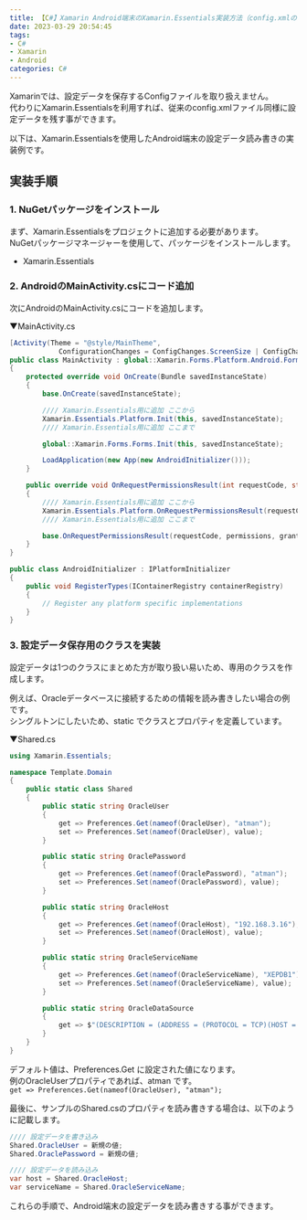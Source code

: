 ```yaml
---
title: 【C#】Xamarin Android端末のXamarin.Essentials実装方法（config.xmlの代替）
date: 2023-03-29 20:54:45
tags:
- C#
- Xamarin
- Android
categories: C#
---
```


Xamarinでは、設定データを保存するConfigファイルを取り扱えません。  
代わりにXamarin.Essentialsを利用すれば、従来のconfig.xmlファイル同様に設定データを残す事ができます。  

以下は、Xamarin.Essentialsを使用したAndroid端末の設定データ読み書きの実装例です。

## 実装手順

### 1. NuGetパッケージをインストール

まず、Xamarin.Essentialsをプロジェクトに追加する必要があります。  
NuGetパッケージマネージャーを使用して、パッケージをインストールします。  

- Xamarin.Essentials

### 2. AndroidのMainActivity.csにコード追加

次にAndroidのMainActivity.csにコードを追加します。

▼MainActivity.cs 
```cs
[Activity(Theme = "@style/MainTheme",
            ConfigurationChanges = ConfigChanges.ScreenSize | ConfigChanges.Orientation | ConfigChanges.UiMode | ConfigChanges.ScreenLayout | ConfigChanges.SmallestScreenSize)]
public class MainActivity : global::Xamarin.Forms.Platform.Android.FormsAppCompatActivity
{
    protected override void OnCreate(Bundle savedInstanceState)
    {
        base.OnCreate(savedInstanceState);

        //// Xamarin.Essentials用に追加 ここから
        Xamarin.Essentials.Platform.Init(this, savedInstanceState);
        //// Xamarin.Essentials用に追加 ここまで

        global::Xamarin.Forms.Forms.Init(this, savedInstanceState);

        LoadApplication(new App(new AndroidInitializer()));
    }

    public override void OnRequestPermissionsResult(int requestCode, string[] permissions, Android.Content.PM.Permission[] grantResults)
    {
        //// Xamarin.Essentials用に追加 ここから
        Xamarin.Essentials.Platform.OnRequestPermissionsResult(requestCode, permissions, grantResults);
        //// Xamarin.Essentials用に追加 ここまで

        base.OnRequestPermissionsResult(requestCode, permissions, grantResults);
    }
}

public class AndroidInitializer : IPlatformInitializer
{
    public void RegisterTypes(IContainerRegistry containerRegistry)
    {
        // Register any platform specific implementations
    }
}
```

### 3. 設定データ保存用のクラスを実装

設定データは1つのクラスにまとめた方が取り扱い易いため、専用のクラスを作成します。

例えば、Oracleデータベースに接続するための情報を読み書きしたい場合の例です。  
シングルトンにしたいため、static でクラスとプロパティを定義しています。  

▼Shared.cs
```cs
using Xamarin.Essentials;

namespace Template.Domain
{
    public static class Shared
    {
        public static string OracleUser
        {
            get => Preferences.Get(nameof(OracleUser), "atman");
            set => Preferences.Set(nameof(OracleUser), value);
        }

        public static string OraclePassword
        {
            get => Preferences.Get(nameof(OraclePassword), "atman");
            set => Preferences.Set(nameof(OraclePassword), value);
        }

        public static string OracleHost
        {
            get => Preferences.Get(nameof(OracleHost), "192.168.3.16");
            set => Preferences.Set(nameof(OracleHost), value);
        }

        public static string OracleServiceName
        {
            get => Preferences.Get(nameof(OracleServiceName), "XEPDB1");
            set => Preferences.Set(nameof(OracleServiceName), value);
        }

        public static string OracleDataSource
        {
            get => $"(DESCRIPTION = (ADDRESS = (PROTOCOL = TCP)(HOST = {OracleHost})(PORT = 1521))(CONNECT_DATA = (SERVER = DEDICATED)(SERVICE_NAME = {OracleServiceName})))";
        }
    }
}

```

デフォルト値は、Preferences.Get に設定された値になります。  
例のOracleUserプロパティであれば、atman です。  
`get => Preferences.Get(nameof(OracleUser), "atman");`

最後に、サンプルのShared.csのプロパティを読み書きする場合は、以下のように記載します。  

```cs
//// 設定データを書き込み
Shared.OracleUser = 新規の値;
Shared.OraclePassword = 新規の値;

//// 設定データを読み込み
var host = Shared.OracleHost;
var serviceName = Shared.OracleServiceName;
```

これらの手順で、Android端末の設定データを読み書きする事ができます。